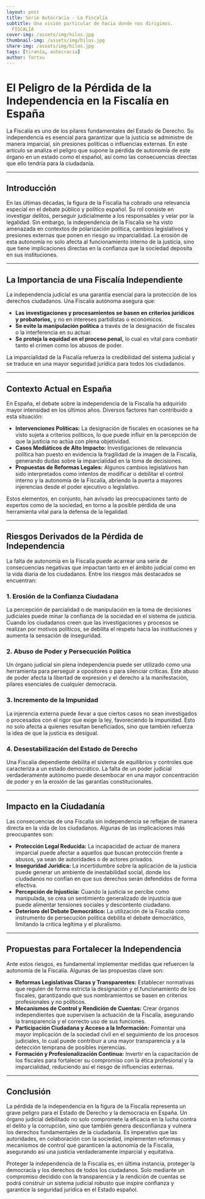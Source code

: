 ```yaml
---
layout: post
title: Serie Autocracia - La Fiscalía
subtitle: Una visión particular de hacia donde nos dirigimos.
  FISCALÍA
cover-img: /assets/img/hilos.jpg
thumbnail-img: /assets/img/hilos.jpg
share-img: /assets/img/hilos.jpg
tags: [tiranía, autocracia]
author: Tortxu
---
```

# El Peligro de la Pérdida de la Independencia en la Fiscalía en España

La Fiscalía es uno de los pilares fundamentales del Estado de Derecho. Su independencia es esencial para garantizar que la justicia se administre de manera imparcial, sin presiones políticas o influencias externas. En este artículo se analiza el peligro que supone la pérdida de autonomía de este órgano en un estado como el español, así como las consecuencias directas que ello tendría para la ciudadanía.

---

## Introducción

En las últimas décadas, la figura de la Fiscalía ha cobrado una relevancia especial en el debate público y político español. Su rol consiste en investigar delitos, perseguir judicialmente a los responsables y velar por la legalidad. Sin embargo, la independencia de la Fiscalía se ha visto amenazada en contextos de polarización política, cambios legislativos y presiones externas que ponen en riesgo su imparcialidad. La erosión de esta autonomía no solo afecta al funcionamiento interno de la justicia, sino que tiene implicaciones directas en la confianza que la sociedad deposita en sus instituciones.

---

## La Importancia de una Fiscalía Independiente

La independencia judicial es una garantía esencial para la protección de los derechos ciudadanos. Una Fiscalía autónoma asegura que:

- **Las investigaciones y procesamientos se basen en criterios jurídicos y probatorios,** y no en intereses partidistas o económicos.
- **Se evite la manipulación política** a través de la designación de fiscales o la interferencia en su actuar.
- **Se proteja la equidad en el proceso penal,** lo cual es vital para combatir tanto el crimen como los abusos de poder.

La imparcialidad de la Fiscalía refuerza la credibilidad del sistema judicial y se traduce en una mayor seguridad jurídica para todos los ciudadanos.

---

## Contexto Actual en España

En España, el debate sobre la independencia de la Fiscalía ha adquirido mayor intensidad en los últimos años. Diversos factores han contribuido a esta situación:

- **Intervenciones Políticas:** La designación de fiscales en ocasiones se ha visto sujeta a criterios políticos, lo que puede influir en la percepción de que la justicia no actúa con plena objetividad.
- **Casos Mediáticos de Alto Impacto:** Investigaciones de relevancia política han puesto en evidencia la fragilidad de la imagen de la Fiscalía, generando dudas sobre la imparcialidad en la toma de decisiones.
- **Propuestas de Reformas Legales:** Algunos cambios legislativos han sido interpretados como intentos de modificar o debilitar el control interno y la autonomía de la Fiscalía, abriendo la puerta a mayores injerencias desde el poder ejecutivo o legislativo.

Estos elementos, en conjunto, han avivado las preocupaciones tanto de expertos como de la sociedad, en torno a la posible pérdida de una herramienta vital para la defensa de la legalidad.

---

## Riesgos Derivados de la Pérdida de Independencia

La falta de autonomía en la Fiscalía puede acarrear una serie de consecuencias negativas que impactan tanto en el ámbito judicial como en la vida diaria de los ciudadanos. Entre los riesgos más destacados se encuentran:

### 1. Erosión de la Confianza Ciudadana

La percepción de parcialidad o de manipulación en la toma de decisiones judiciales puede minar la confianza de la sociedad en el sistema de justicia. Cuando los ciudadanos creen que las investigaciones y procesos se realizan por motivos políticos, se debilita el respeto hacia las instituciones y aumenta la sensación de inseguridad.

### 2. Abuso de Poder y Persecución Política

Un órgano judicial sin plena independencia puede ser utilizado como una herramienta para perseguir a opositores o para silenciar críticas. Este abuso de poder afecta la libertad de expresión y el derecho a la manifestación, pilares esenciales de cualquier democracia.

### 3. Incremento de la Impunidad

La injerencia externa puede llevar a que ciertos casos no sean investigados o procesados con el rigor que exige la ley, favoreciendo la impunidad. Esto no solo afecta a quienes resultan beneficiados, sino que también refuerza la idea de que la justicia es desigual.

### 4. Desestabilización del Estado de Derecho

Una Fiscalía dependiente debilita el sistema de equilibrios y controles que caracteriza a un estado democrático. La falta de un poder judicial verdaderamente autónomo puede desembocar en una mayor concentración de poder y en la erosión de las garantías constitucionales.

---

## Impacto en la Ciudadanía

Las consecuencias de una Fiscalía sin independencia se reflejan de manera directa en la vida de los ciudadanos. Algunas de las implicaciones más preocupantes son:

- **Protección Legal Reducida:** La incapacidad de actuar de manera imparcial puede afectar a aquellos que buscan protección frente a abusos, ya sean de autoridades o de actores privados.
- **Inseguridad Jurídica:** La incertidumbre sobre la aplicación de la justicia puede generar un ambiente de inestabilidad social, donde los ciudadanos no confían en que sus derechos serán defendidos de forma efectiva.
- **Percepción de Injusticia:** Cuando la justicia se percibe como manipulada, se crea un sentimiento generalizado de injusticia que puede alimentar tensiones sociales y descontento ciudadano.
- **Deterioro del Debate Democrático:** La utilización de la Fiscalía como instrumento de persecución política debilita el debate democrático, limitando la crítica legítima y el pluralismo.

---

## Propuestas para Fortalecer la Independencia

Ante estos riesgos, es fundamental implementar medidas que refuercen la autonomía de la Fiscalía. Algunas de las propuestas clave son:

- **Reformas Legislativas Claras y Transparentes:** Establecer normativas que regulen de forma estricta la designación y el funcionamiento de los fiscales, garantizando que sus nombramientos se basen en criterios profesionales y no políticos.
- **Mecanismos de Control y Rendición de Cuentas:** Crear órganos independientes que supervisen la actuación de la Fiscalía, asegurando la transparencia y el correcto uso de sus funciones.
- **Participación Ciudadana y Acceso a la Información:** Fomentar una mayor implicación de la sociedad civil en el seguimiento de los procesos judiciales, lo cual puede contribuir a una mayor transparencia y a la detección temprana de posibles injerencias.
- **Formación y Profesionalización Continua:** Invertir en la capacitación de los fiscales para fortalecer su compromiso con la ética profesional y la imparcialidad, reduciendo así el riesgo de influencias externas.

---

## Conclusión

La pérdida de la independencia en la figura de la Fiscalía representa un grave peligro para el Estado de Derecho y la democracia en España. Un órgano judicial debilitado no solo compromete la eficacia en la lucha contra el delito y la corrupción, sino que también genera desconfianza y vulnera los derechos fundamentales de la ciudadanía. Es imperativo que las autoridades, en colaboración con la sociedad, implementen reformas y mecanismos de control que garanticen la autonomía de la Fiscalía, asegurando así una justicia verdaderamente imparcial y equitativa.

Proteger la independencia de la Fiscalía es, en última instancia, proteger la democracia y los derechos de todos los ciudadanos. Solo mediante un compromiso decidido con la transparencia y la rendición de cuentas se podrá construir un sistema judicial robusto que inspire confianza y garantice la seguridad jurídica en el Estado español.
